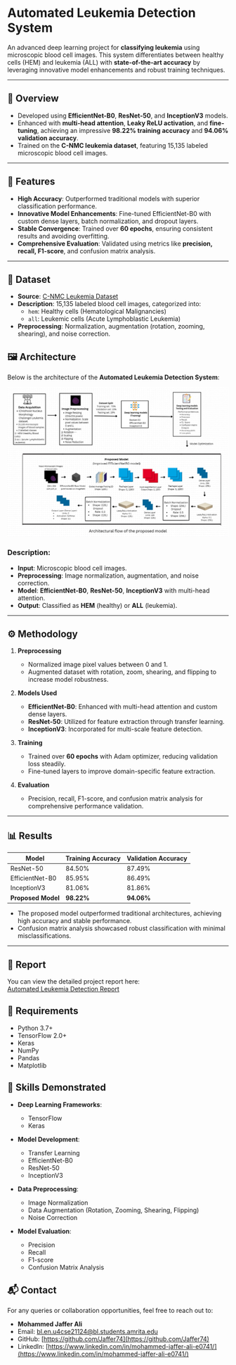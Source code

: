 # Automated Leukemia Detection System  
An advanced deep learning project for **classifying leukemia** using microscopic blood cell images. This system differentiates between healthy cells (HEM) and leukemia (ALL) with **state-of-the-art accuracy** by leveraging innovative model enhancements and robust training techniques.  

---

## 🌟 Overview  
- Developed using **EfficientNet-B0**, **ResNet-50**, and **InceptionV3** models.  
- Enhanced with **multi-head attention**, **Leaky ReLU activation**, and **fine-tuning**, achieving an impressive **98.22% training accuracy** and **94.06% validation accuracy**.  
- Trained on the **C-NMC leukemia dataset**, featuring 15,135 labeled microscopic blood cell images.  

---

## 🚀 Features  
- **High Accuracy**: Outperformed traditional models with superior classification performance.  
- **Innovative Model Enhancements**: Fine-tuned EfficientNet-B0 with custom dense layers, batch normalization, and dropout layers.  
- **Stable Convergence**: Trained over **60 epochs**, ensuring consistent results and avoiding overfitting.  
- **Comprehensive Evaluation**: Validated using metrics like **precision, recall, F1-score**, and confusion matrix analysis.  

---

## 📂 Dataset  
- **Source**: [C-NMC Leukemia Dataset](https://www.kaggle.com/competitions/c-nmc-2019/data)  
- **Description**: 15,135 labeled blood cell images, categorized into:  
  - `hem`: Healthy cells (Hematological Malignancies)  
  - `all`: Leukemic cells (Acute Lymphoblastic Leukemia)  
- **Preprocessing**: Normalization, augmentation (rotation, zooming, shearing), and noise correction.

## 🖼️ Architecture  

Below is the architecture of the **Automated Leukemia Detection System**:

![Model Architecture](architecture.jpeg)

### Description:
- **Input**: Microscopic blood cell images.
- **Preprocessing**: Image normalization, augmentation, and noise correction.
- **Model**: **EfficientNet-B0**, **ResNet-50**, **InceptionV3** with multi-head attention.
- **Output**: Classified as **HEM** (healthy) or **ALL** (leukemia).


---

## ⚙️ Methodology  
1. **Preprocessing**  
   - Normalized image pixel values between 0 and 1.  
   - Augmented dataset with rotation, zoom, shearing, and flipping to increase model robustness.  

2. **Models Used**  
   - **EfficientNet-B0**: Enhanced with multi-head attention and custom dense layers.  
   - **ResNet-50**: Utilized for feature extraction through transfer learning.  
   - **InceptionV3**: Incorporated for multi-scale feature detection.  

3. **Training**  
   - Trained over **60 epochs** with Adam optimizer, reducing validation loss steadily.  
   - Fine-tuned layers to improve domain-specific feature extraction.  

4. **Evaluation**  
   - Precision, recall, F1-score, and confusion matrix analysis for comprehensive performance validation.  

---

## 📊 Results  
| Model            | Training Accuracy | Validation Accuracy |  
|-------------------|-------------------|---------------------|  
| ResNet-50        | 84.50%           | 87.49%             |  
| EfficientNet-B0  | 85.95%           | 86.49%             |  
| InceptionV3      | 81.06%           | 81.86%             |  
| **Proposed Model** | **98.22%**       | **94.06%**         |  

- The proposed model outperformed traditional architectures, achieving high accuracy and stable performance.  
- Confusion matrix analysis showcased robust classification with minimal misclassifications.  

---
## 📄 Report  

You can view the detailed project report here:  
[Automated Leukemia Detection Report](https://github.com/Jaffer74/Automated-Leukemia-Detection-and-Classification-Using-Deep-Learning-Techniques/blob/main/Automated%20Leukemia%20Detection%20System.pdf)


## 🔧 Requirements  
- Python 3.7+  
- TensorFlow 2.0+  
- Keras  
- NumPy  
- Pandas  
- Matplotlib  

## 🧠 Skills Demonstrated  
- **Deep Learning Frameworks**:  
  - TensorFlow  
  - Keras  

- **Model Development**:  
  - Transfer Learning  
  - EfficientNet-B0  
  - ResNet-50  
  - InceptionV3  

- **Data Preprocessing**:  
  - Image Normalization  
  - Data Augmentation (Rotation, Zooming, Shearing, Flipping)  
  - Noise Correction  

- **Model Evaluation**:  
  - Precision  
  - Recall  
  - F1-score  
  - Confusion Matrix Analysis
    
## 📬 Contact  
For any queries or collaboration opportunities, feel free to reach out to:  
- **Mohammed Jaffer Ali**  
- Email: [bl.en.u4cse21124@bl.students.amrita.edu](mailto:bl.en.u4cse21124@bl.students.amrita.edu)  
- GitHub: [https://github.com/Jaffer74](https://github.com/Jaffer74)  
- LinkedIn: [https://www.linkedin.com/in/mohammed-jaffer-ali-e0741/](https://www.linkedin.com/in/mohammed-jaffer-ali-e0741/)  


